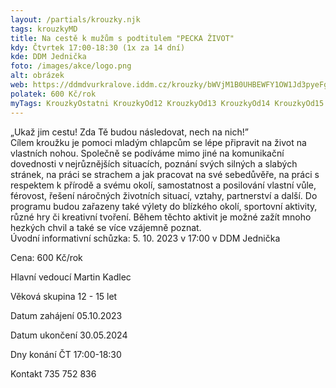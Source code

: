 ```yaml
---
layout: /partials/krouzky.njk
tags: krouzkyMD
title: Na cestě k mužům s podtitulem "PECKA ŽIVOT"
kdy: Čtvrtek 17:00-18:30 (1x za 14 dní)
kde: DDM Jednička
foto: /images/akce/logo.png
alt: obrázek
web: https://ddmdvurkralove.iddm.cz/krouzky/bWVjM1B0UHBEWFY1OW1Jd3pyeFgrS3N4TEdheEhORkpaVTc0MEVOS3lvOD0=
polatek: 600 Kč/rok
myTags: KrouzkyOstatni KrouzkyOd12 KrouzkyOd13 KrouzkyOd14 KrouzkyOd15
---
```

„Ukaž jim cestu! Zda Tě budou následovat, nech na nich!”\
Cílem kroužku je pomoci mladým chlapcům se lépe připravit na život na vlastních nohou. Společně se podíváme mimo jiné na komunikační dovednosti v nejrůznějších situacích, poznání svých silných a slabých stránek, na práci se strachem a jak pracovat na své sebedůvěře, na práci s respektem k přírodě a svému okolí, samostatnost a posilování vlastní vůle, férovost, řešení náročných životních situací, vztahy, partnerství a další. Do programu budou zařazeny také výlety do blízkého okolí, sportovní aktivity, různé hry či kreativní tvoření. Během těchto aktivit je možné zažít mnoho hezkých chvil a také se více vzájemně poznat.\
Úvodní informativní schůzka: 5. 10. 2023 v 17:00 v DDM Jednička

Cena: 600 Kč/rok

Hlavní vedoucí Martin Kadlec

Věková skupina 12 - 15 let

Datum zahájení 05.10.2023

Datum ukončení 30.05.2024

Dny konání ČT 17:00-18:30

Kontakt 735 752 836